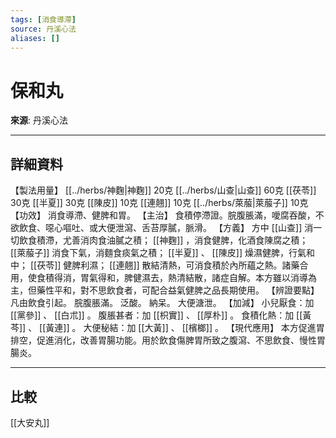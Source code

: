 ```yaml
---
tags: [消食導滯]
source: 丹溪心法
aliases: []
---
```


# 保和丸

**來源**: 丹溪心法  

---

## 詳細資料
【製法用量】 [[../herbs/神麴|神麴]] 20克 [[../herbs/山查|山查]] 60克 [[茯苓]] 30克 [[半夏]] 30克 [[陳皮]] 10克 [[連翹]] 10克 [[../herbs/萊菔|萊菔子]] 10克
【功效】
消食導滯、健脾和胃。
【主治】
食積停滯證。脘腹脹滿，噯腐吞酸，不欲飲食、噁心嘔吐、或大便泄瀉、舌苔厚膩，脈滑。
【方義】
方中 [[山查]] 消一切飲食積滯，尤善消肉食油膩之積； [[神麴]] ，消食健脾，化酒食陳腐之積； [[萊菔子]] 消食下氣，消麵食痰氣之積； [[半夏]] 、 [[陳皮]] 燥濕健脾，行氣和中； [[茯苓]] 健脾利濕； [[連翹]] 散結清熱，可消食積於內所蘊之熱。諸藥合用，使食積得消，胃氣得和，脾健濕去，熱清結散，諸症自解。本方雖以消導為主，但藥性平和，對不思飲食者，可配合益氣健脾之品長期使用。
【辨證要點】
凡由飲食引起。
脘腹脹滿。
泛酸。
納呆。
大便溏泄。
【加減】
小兒厭食：加 [[黨參]] 、 [[白朮]] 。
腹脹甚者：加 [[枳實]] 、 [[厚朴]] 。
食積化熱：加 [[黃芩]] 、 [[黃連]] 。
大便秘結：加 [[大黃]] 、 [[檳榔]] 。
【現代應用】
本方促進胃排空，促進消化，改善胃腸功能。用於飲食傷脾胃所致之腹瀉、不思飲食、慢性胃腸炎。

---

## 比較
[[大安丸]]
